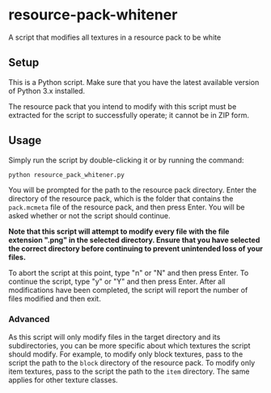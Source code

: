 # resource-pack-whitener

A script that modifies all textures in a resource pack to be white

## Setup

This is a Python script. Make sure that you have the latest available version of Python 3.x installed.

The resource pack that you intend to modify with this script must be extracted for the script to successfully operate; it cannot be in ZIP form. 

## Usage

Simply run the script by double-clicking it or by running the command:

```
python resource_pack_whitener.py
```

You will be prompted for the path to the resource pack directory. Enter the directory of the resource pack, which is the folder that contains the `pack.mcmeta` file of the resource pack, and then press Enter. You will be asked whether or not the script should continue.

**Note that this script will attempt to modify every file with the file extension ".png" in the selected directory. Ensure that you have selected the correct directory before continuing to prevent unintended loss of your files.**

To abort the script at this point, type "n" or "N" and then press Enter. To continue the script, type "y" or "Y" and then press Enter. After all modifications have been completed, the script will report the number of files modified and then exit.

### Advanced

As this script will only modify files in the target directory and its subdirectories, you can be more specific about which textures the script should modify. For example, to modify only block textures, pass to the script the path to the `block` directory of the resource pack. To modify only item textures, pass to the script the path to the `item` directory. The same applies for other texture classes.
